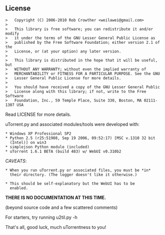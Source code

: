 License
-------

    >   Copyright (C) 2006-2010 Rob Crowther <weilawei@gmail.com>
    >   
    >   This library is free software; you can redistribute it and/or modify
    >   it under the terms of the GNU Lesser General Public License as
    >   published by the Free Software Foundation; either version 2.1 of the
    >   License, or (at your option) any later version.
    >   
    >   This library is distributed in the hope that it will be useful, but
    >   WITHOUT ANY WARRANTY; without even the implied warranty of
    >   MERCHANTABILITY or FITNESS FOR A PARTICULAR PURPOSE. See the GNU
    >   Lesser General Public License for more details.
    >   
    >   You should have received a copy of the GNU Lesser General Public
    >   License along with this library; if not, write to the Free Software
    >   Foundation, Inc., 59 Temple Place, Suite 330, Boston, MA 02111-1307 USA
	
Read LICENSE for more details.

uTorrent.py and associated modules/tools were developed with:

    * Windows XP Professional SP2
	* Python 2.5 (r25:51908, Sep 19 2006, 09:52:17) [MSC v.1310 32 bit
	  (Intel)] on win3
	* simplejson Python module (included)
	* uTorrent 1.6.1 BETA (build 483) w/ WebUI v0.310b2
	
*CAVEATS*:

	* When you run uTorrent.py or associated files, you must be *in*
	  their directory. (The logger doesn't like it otherwise.)
	  
	* This should be self-explanatory but the WebUI has to be
	  enabled.

**THERE IS NO DOCUMENTATION AT THIS TIME.** 

(beyond source code and a few scattered comments)

For starters, try running u2til.py -h

That's all, good luck, much uTorrentness to you!

